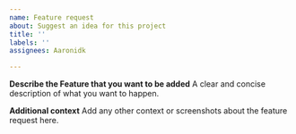 ```yaml
---
name: Feature request
about: Suggest an idea for this project
title: ''
labels: ''
assignees: Aaronidk

---
```


**Describe the Feature that you want to be added**
A clear and concise description of what you want to happen.

**Additional context**
Add any other context or screenshots about the feature request here.
